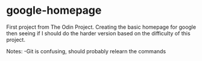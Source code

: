 # google-homepage
First project from The Odin Project. Creating the basic homepage for google then seeing if I should do the harder version based on the difficulty of this project.

Notes:
-Git is confusing, should probably relearn the commands